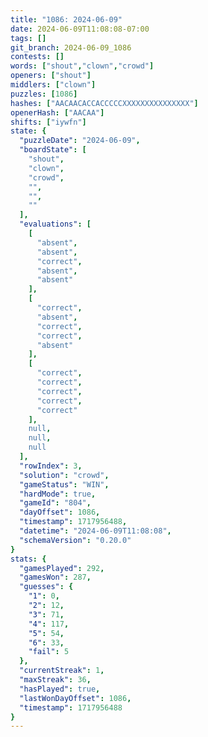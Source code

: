 ```yaml
---
title: "1086: 2024-06-09"
date: 2024-06-09T11:08:08-07:00
tags: []
git_branch: 2024-06-09_1086
contests: []
words: ["shout","clown","crowd"]
openers: ["shout"]
middlers: ["clown"]
puzzles: [1086]
hashes: ["AACAACACCACCCCCXXXXXXXXXXXXXXX"]
openerHash: ["AACAA"]
shifts: ["iywfn"]
state: {
  "puzzleDate": "2024-06-09",
  "boardState": [
    "shout",
    "clown",
    "crowd",
    "",
    "",
    ""
  ],
  "evaluations": [
    [
      "absent",
      "absent",
      "correct",
      "absent",
      "absent"
    ],
    [
      "correct",
      "absent",
      "correct",
      "correct",
      "absent"
    ],
    [
      "correct",
      "correct",
      "correct",
      "correct",
      "correct"
    ],
    null,
    null,
    null
  ],
  "rowIndex": 3,
  "solution": "crowd",
  "gameStatus": "WIN",
  "hardMode": true,
  "gameId": "804",
  "dayOffset": 1086,
  "timestamp": 1717956488,
  "datetime": "2024-06-09T11:08:08",
  "schemaVersion": "0.20.0"
}
stats: {
  "gamesPlayed": 292,
  "gamesWon": 287,
  "guesses": {
    "1": 0,
    "2": 12,
    "3": 71,
    "4": 117,
    "5": 54,
    "6": 33,
    "fail": 5
  },
  "currentStreak": 1,
  "maxStreak": 36,
  "hasPlayed": true,
  "lastWonDayOffset": 1086,
  "timestamp": 1717956488
}
---
```

<!-- more -->
